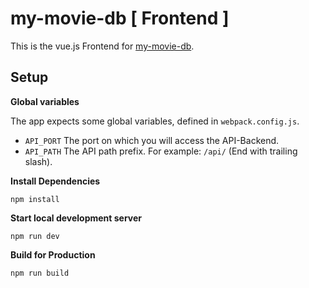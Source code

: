 # my-movie-db [ Frontend ]

This is the vue.js Frontend for [my-movie-db](http://kael.kaus.uberspace.de/my-movie-db/app/).

## Setup

**Global variables**

The app expects some global variables, defined in `webpack.config.js`.

* `API_PORT` The port on which you will access the API-Backend.
* `API_PATH` The API path prefix. For example: `/api/` (End with trailing slash).

**Install Dependencies**

    npm install

**Start local development server**

    npm run dev

**Build for Production**

    npm run build

